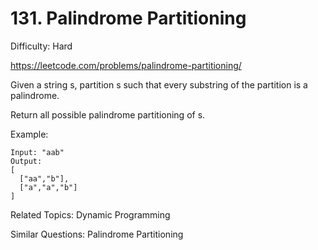 # 131. Palindrome Partitioning

Difficulty: Hard

https://leetcode.com/problems/palindrome-partitioning/

Given a string s, partition s such that every substring of the partition is a palindrome.

Return all possible palindrome partitioning of s.

Example:
```
Input: "aab"
Output:
[
  ["aa","b"],
  ["a","a","b"]
]
```

Related Topics: Dynamic Programming

Similar Questions: Palindrome Partitioning
